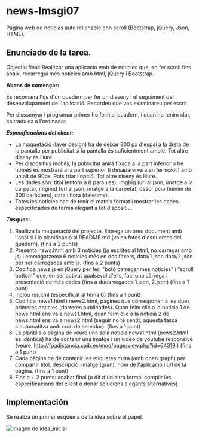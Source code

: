 # news-lmsgi07 #

Página web de noticias auto rellenable con scroll (Bootstrap, jQuery, Json, HTML).

## Enunciado de la tarea. ##

Objectiu final: Realitzar una aplicació web de notícies que, en fer scroll fins abaix, recarregui més notícies amb html, jQuery i Bootstrap.

**Abans de començar:**

Es recomana l'ús d'un quadern per fer un disseny i el seguiment del desenvolupament de l'aplicació. Recordeu que vos examinareu per escrit.

Per disssenyar i programar primer ho feim al quadern, i quan ho tenim clar, es traduiex a l'ordinador.

_**Especificacions del client:**_

  * La maquetació (layer design) ha de deixar 300 px d'espai a la dreta de la pantalla per publicitat si la pantalla és suficientment ample. Tot altre diseny és lliure.
  * Per dispositius mòbils, la publicitat anirá fixada a la part inferior o bé només es mostrará a la part superior (i desapareixerà en fer scroll) amb un alt de 90px. Pots triar l'opció. Tot altre diseny és lliure.
  * Les dades són: títol (entorn a 8 paraules), imgbig (url al json, imatge a la carpeta), imgmid (url al json, imatge a la carpeta), descripció (mínim de 300 caràcters), data i hora (datetime).
  * Totes les notícies han de tenir el mateix format i mostrar les dades especificades de forma elegant a tot dispositiu.

_**Tasques:**_

  1. Realitza la maquetació del projecte. Entrega un breu document amb l'análisi i la planificació al README.md (valen fotos d'esquemes del quadern).
(fins a 2 punts)
  2. Presenta news.html amb 3 notícies (ja escrites al html, no carregar amb js) i emmagatzema 6 noticies més en dos fitxers, data/1.json data/2.json per ser carregades amb js.
(fins a 2 punts)
  3. Codifica news.js en jQuery per fer: "botó carregar més notícies" i "scroll bottom" que, en ser activat qualsevol d'ells, faci una càrrega i presentació de més dades (fins a dues vegades 1.json, 2.json)
(fins a 1 punt)
  4. Inclou rss.xml (especificat al tema 6)
(fins a 1 punt)
  5. Codifica news1.html i news2.html, pàgines que corresponen a les dues primeres noticies (darreres publicades). Quan feim clic a la notícia 1 de news.html ens va a news1.html, quan feim clic a la notícia 2 de news.html ens va a news2.html (seguir no té sentit, aquesta tasca s'automatitza amb codi de servidor).
(fins a 1 punt)
  6. La plantilla o pàgina de veure una sola notícia news1.html (news2.html és idèntica) ha de contenir una imatge i un vídeo de youtube responsive (veure: http://fpadistancia.caib.es/mod/page/view.php?id=64319 ) 
(fins a 1 punt)
  7. Cada pàgina ha de contenir les etiquetes meta (amb open graph) per compartir títol, descripció, imatge (gran), nom de l'aplicació i url de la pàgina. 
(fins a 1 punt)
  8. Fins a + 2 punts: acabat final (o dit d'un altra forma: complir les especificacions del client o donar solucions elegants alternatives)
  
## Implementación ##
Se realiza un primer esquema de la idea sobre el papel.

![Imagen de idea_inicial](doc/init.png)
